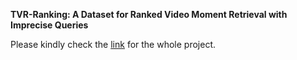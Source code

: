 **TVR-Ranking: A Dataset for Ranked Video Moment Retrieval with  Imprecise  Queries**

Please kindly check the [link](https://github.com/Ranking-VMR/RankingVMR-Benchmark) for the whole project.
